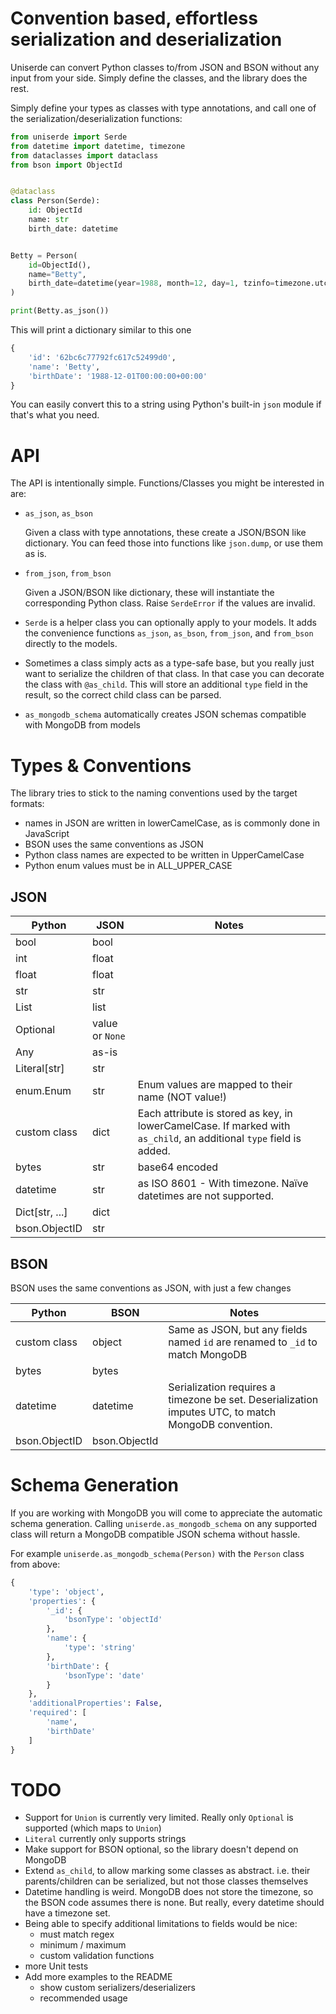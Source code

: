 # Convention based, effortless serialization and deserialization

Uniserde can convert Python classes to/from JSON and BSON without any input
from your side. Simply define the classes, and the library does the rest.

Simply define your types as classes with type annotations, and call one of the
serialization/deserialization functions:

```py
from uniserde import Serde
from datetime import datetime, timezone
from dataclasses import dataclass
from bson import ObjectId


@dataclass
class Person(Serde):
    id: ObjectId
    name: str
    birth_date: datetime


Betty = Person(
    id=ObjectId(),
    name="Betty",
    birth_date=datetime(year=1988, month=12, day=1, tzinfo=timezone.utc),
)

print(Betty.as_json())
```

This will print a dictionary similar to this one

```py
{
    'id': '62bc6c77792fc617c52499d0',
    'name': 'Betty',
    'birthDate': '1988-12-01T00:00:00+00:00'
}
```

You can easily convert this to a string using Python's built-in `json` module if
that's what you need.

# API

The API is intentionally simple. Functions/Classes you might be interested in
are:

- `as_json`, `as_bson`

  Given a class with type annotations, these create a JSON/BSON like dictionary.
  You can feed those into functions like `json.dump`, or use them as is.

- `from_json`, `from_bson`

  Given a JSON/BSON like dictionary, these will instantiate the corresponding
  Python class. Raise `SerdeError` if the values are invalid.

- `Serde` is a helper class you can optionally apply to your models. It adds the
  convenience functions `as_json`, `as_bson`, `from_json`, and `from_bson`
  directly to the models.

- Sometimes a class simply acts as a type-safe base, but you really just want to
  serialize the children of that class. In that case you can decorate the class
  with `@as_child`. This will store an additional `type` field in the result, so
  the correct child class can be parsed.

- `as_mongodb_schema` automatically creates JSON schemas compatible with MongoDB
  from models

# Types & Conventions

The library tries to stick to the naming conventions used by the target formats:

- names in JSON are written in lowerCamelCase, as is commonly done in
  JavaScript
- BSON uses the same conventions as JSON
- Python class names are expected to be written in UpperCamelCase
- Python enum values must be in ALL_UPPER_CASE

## JSON

| Python         | JSON            | Notes                                                                                                               |
| -------------- | --------------- | ------------------------------------------------------------------------------------------------------------------- |
| bool           | bool            |
| int            | float           |
| float          | float           |
| str            | str             |
| List           | list            |
| Optional       | value or `None` |
| Any            | as-is           |
| Literal[str]   | str             |
| enum.Enum      | str             | Enum values are mapped to their name (NOT value!)                                                                   |
| custom class   | dict            | Each attribute is stored as key, in lowerCamelCase. If marked with `as_child`, an additional `type` field is added. |
| bytes          | str             | base64 encoded                                                                                                      |
| datetime       | str             | as ISO 8601 - With timezone. Naïve datetimes are not supported.                                                     |
| Dict[str, ...] | dict            |
| bson.ObjectID  | str             |

## BSON

BSON uses the same conventions as JSON, with just a few changes

| Python        | BSON          | Notes                                                                                               |
| ------------- | ------------- | -----------------------------------------------------------------------------                       |
| custom class  | object        | Same as JSON, but any fields named `id` are renamed to `_id` to match MongoDB                       |
| bytes         | bytes         |
| datetime      | datetime      | Serialization requires a timezone be set. Deserialization imputes UTC, to match MongoDB convention. |
| bson.ObjectID | bson.ObjectId |

# Schema Generation

If you are working with MongoDB you will come to appreciate the automatic schema
generation. Calling `uniserde.as_mongodb_schema` on any supported class will return
a MongoDB compatible JSON schema without hassle.

For example `uniserde.as_mongodb_schema(Person)` with the `Person` class from above:

```py
{
    'type': 'object',
    'properties': {
        '_id': {
            'bsonType': 'objectId'
        },
        'name': {
            'type': 'string'
        },
        'birthDate': {
            'bsonType': 'date'
        }
    },
    'additionalProperties': False,
    'required': [
        'name',
        'birthDate'
    ]
}
```

# TODO

- Support for `Union` is currently very limited. Really only `Optional` is
  supported (which maps to `Union`)
- `Literal` currently only supports strings
- Make support for BSON optional, so the library doesn't depend on MongoDB
- Extend `as_child`, to allow marking some classes as abstract. i.e. their
  parents/children can be serialized, but not those classes themselves
- Datetime handling is weird. MongoDB does not store the timezone, so the BSON
  code assumes there is none. But really, every datetime should have a timezone
  set.
- Being able to specify additional limitations to fields would be nice:
  - must match regex
  - minimum / maximum
  - custom validation functions
- more Unit tests
- Add more examples to the README
  - show custom serializers/deserializers
  - recommended usage
